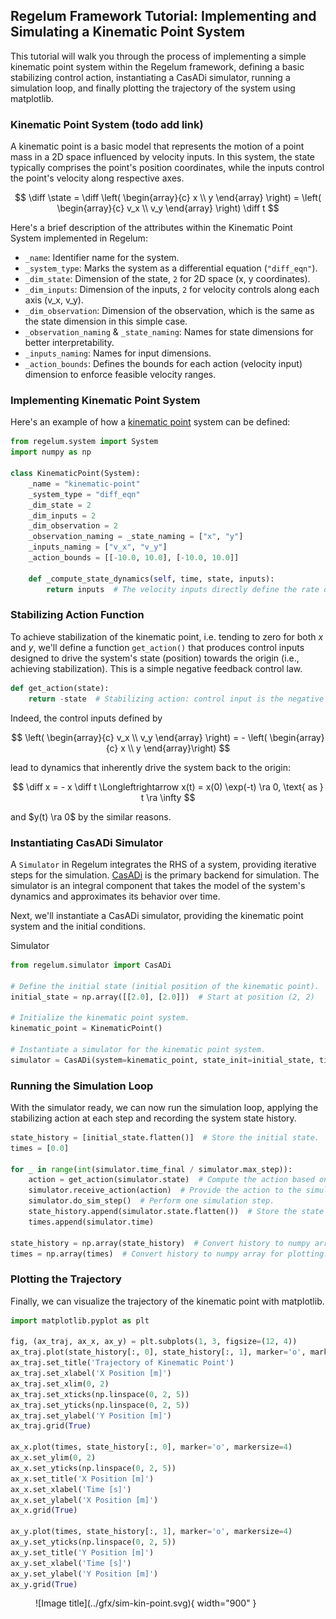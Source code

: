 ## Regelum Framework Tutorial: Implementing and Simulating a Kinematic Point System

This tutorial will walk you through the process of implementing a simple kinematic point system within the Regelum framework, defining a basic stabilizing control action, instantiating a CasADi simulator, running a simulation loop, and finally plotting the trajectory of the system using matplotlib.


### Kinematic Point System (todo add link) 

A kinematic point is a basic model that represents the motion of a point mass in a 2D space influenced by velocity inputs. In this system, the state typically comprises the point's position coordinates, while the inputs control the point's velocity along respective axes.

$$  
    \diff \state = \diff \left(
    \begin{array}{c}
        x \\
        y
    \end{array}
    \right) = \left(
    \begin{array}{c}
        v_x \\
        v_y
    \end{array}
    \right) \diff t
$$


Here's a brief description of the attributes within the Kinematic Point System implemented in Regelum:

- `_name`: Identifier name for the system.
- `_system_type`: Marks the system as a differential equation (`"diff_eqn"`).
- `_dim_state`: Dimension of the state, `2` for 2D space (x, y coordinates).
- `_dim_inputs`: Dimension of the inputs, `2` for velocity controls along each axis (v_x, v_y).
- `_dim_observation`: Dimension of the observation, which is the same as the state dimension in this simple case.
- `_observation_naming` & `_state_naming`: Names for state dimensions for better interpretability.
- `_inputs_naming`: Names for input dimensions.
- `_action_bounds`: Defines the bounds for each action (velocity input) dimension to enforce feasible velocity ranges.

### Implementing Kinematic Point System

Here's an example of how a [kinematic point](../systems/kin_point.md) system can be defined:
``` python
from regelum.system import System
import numpy as np

class KinematicPoint(System):
    _name = "kinematic-point"
    _system_type = "diff_eqn"
    _dim_state = 2
    _dim_inputs = 2
    _dim_observation = 2
    _observation_naming = _state_naming = ["x", "y"]
    _inputs_naming = ["v_x", "v_y"]
    _action_bounds = [[-10.0, 10.0], [-10.0, 10.0]]

    def _compute_state_dynamics(self, time, state, inputs):
        return inputs  # The velocity inputs directly define the rate of change of position.
```

### Stabilizing Action Function

To achieve stabilization of the kinematic point, i.e. tending to zero for both $x$ and $y$, we'll define a function `get_action()` that produces control inputs designed to drive the system's state (position) towards the origin (i.e., achieving stabilization). This is a simple negative feedback control law.

``` python
def get_action(state):
    return -state  # Stabilizing action: control input is the negative of the system state.
```

Indeed, the control inputs defined by

$$
    \left(
    \begin{array}{c}
        v_x \\
        v_y
    \end{array}
    \right) = - \left(    \begin{array}{c}
        x \\
        y
    \end{array}\right)
$$

lead to dynamics that inherently drive the system back to the origin:

$$
    \diff x = - x \diff t \Longleftrightarrow x(t) = x(0) \exp(-t) \ra 0, \text{ as } t \ra \infty
$$

and $y(t) \ra 0$ by the similar reasons.

### Instantiating CasADi Simulator

A `Simulator` in Regelum integrates the RHS of a system, providing iterative steps for the simulation. [CasADi](https://web.casadi.org/) is the primary backend for simulation. The simulator is an integral component that takes the model of the system's dynamics and approximates its behavior over time.

Next, we'll instantiate a CasADi simulator, providing the kinematic point system and the initial conditions.

Simulator 

``` python
from regelum.simulator import CasADi

# Define the initial state (initial position of the kinematic point).
initial_state = np.array([[2.0], [2.0]])  # Start at position (2, 2)

# Initialize the kinematic point system.
kinematic_point = KinematicPoint()

# Instantiate a simulator for the kinematic point system.
simulator = CasADi(system=kinematic_point, state_init=initial_state, time_final=4, max_step=0.1)
```

### Running the Simulation Loop

With the simulator ready, we can now run the simulation loop, applying the stabilizing action at each step and recording the system state history.
``` python
state_history = [initial_state.flatten()]  # Store the initial state.
times = [0.0]

for _ in range(int(simulator.time_final / simulator.max_step)):
    action = get_action(simulator.state)  # Compute the action based on the current state.
    simulator.receive_action(action)  # Provide the action to the simulator.
    simulator.do_sim_step()  # Perform one simulation step.
    state_history.append(simulator.state.flatten())  # Store the state after the step.
    times.append(simulator.time)

state_history = np.array(state_history)  # Convert history to numpy array for plotting.
times = np.array(times)  # Convert history to numpy array for plotting.
```

### Plotting the Trajectory

Finally, we can visualize the trajectory of the kinematic point with matplotlib.

``` python
import matplotlib.pyplot as plt

fig, (ax_traj, ax_x, ax_y) = plt.subplots(1, 3, figsize=(12, 4))
ax_traj.plot(state_history[:, 0], state_history[:, 1], marker='o', markersize=4)
ax_traj.set_title('Trajectory of Kinematic Point')
ax_traj.set_xlabel('X Position [m]')
ax_traj.set_xlim(0, 2)
ax_traj.set_xticks(np.linspace(0, 2, 5))
ax_traj.set_yticks(np.linspace(0, 2, 5))
ax_traj.set_ylabel('Y Position [m]')
ax_traj.grid(True)

ax_x.plot(times, state_history[:, 0], marker='o', markersize=4)
ax_x.set_ylim(0, 2)
ax_x.set_yticks(np.linspace(0, 2, 5))
ax_x.set_title('X Position [m]')
ax_x.set_xlabel('Time [s]')
ax_x.set_ylabel('X Position [m]')
ax_x.grid(True)

ax_y.plot(times, state_history[:, 1], marker='o', markersize=4)
ax_y.set_yticks(np.linspace(0, 2, 5))
ax_y.set_title('Y Position [m]')
ax_y.set_xlabel('Time [s]')
ax_y.set_ylabel('Y Position [m]')
ax_y.grid(True)
```

<figure markdown="span">
  ![Image title](../gfx/sim-kin-point.svg){ width="900" }
  <!-- <figcaption>Image caption</figcaption> -->
</figure>